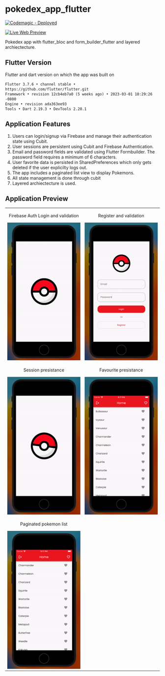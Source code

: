 # pokedex_app_flutter
[![Codemagic - Deployed](https://img.shields.io/badge/Heroku-Deployed-2ea44f)](https://pokedex_app.codemagic.app)

[![Live Web Preview](https://img.shields.io/badge/Live_Preview-2ea44f?style=for-the-badge)](https://pokedex_app.codemagic.app)

Pokedex app with flutter_bloc and form_builder_flutter and layered archiectecture.

## Flutter Version 
Flutter and dart version on which the app was built on

```
Flutter 3.7.6 • channel stable • https://github.com/flutter/flutter.git
Framework • revision 12cb4eb7a0 (5 weeks ago) • 2023-03-01 10:29:26 -0800
Engine • revision ada363ee93
Tools • Dart 2.19.3 • DevTools 2.20.1
```

## Application Features 
1. Users can login/signup via Firebase and manage their authentication state using Cubit.
2. User sessions are persistent using Cubit and Firebase Authentication.
3. Email and password fields are validated using Flutter Formbuilder. The password field requires a minimum of 6 characters.
4. User favorite data is persisted in SharedPreferences which only gets deleted if the user explicilty logs out.
5. The app includes a paginated list view to display Pokemons.
6. All state management is done through cubit
7. Layered archiectecture is used.

## Application Preview

<table width="100%"> 
  <tr>
    <td width="50%">
      <p align="center">Firebase Auth Login and validation</p>
      <img src="https://github.com/abuzar-rasool/pokedex_app_flutter/blob/main/gifs/login.gif" width="300" />
    </td> 
    <td width="50%">
      <p align="center">Register and validation</p>
      <img src="https://github.com/abuzar-rasool/pokedex_app_flutter/blob/main/gifs/register.gif" width="300" />
    </td>
  </tr>
  
  <tr>
    <td width="50%">
      <p align="center">Session presistance</p>
      <img src="https://github.com/abuzar-rasool/pokedex_app_flutter/blob/main/gifs/session.gif" width="300" />
    </td> 
    <td width="50%">
      <p align="center">Favourite presistance</p>
      <img src="https://github.com/abuzar-rasool/pokedex_app_flutter/blob/main/gifs/favourite.gif" width="300" />
    </td>
  </tr>
  
  <tr>
    <td width="50%">
      <p align="center">Paginated pokemon list</p>
      <img src="https://github.com/abuzar-rasool/pokedex_app_flutter/blob/main/gifs/pagination.gif" width="300" />
    </td> 
    <td width="50%">
      &nbsp;
    </td>
  </tr>
</table>

